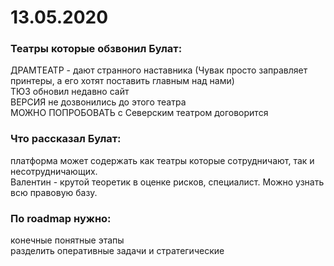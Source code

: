 # 13.05.2020
### Театры которые обзвонил Булат:
ДРАМТЕАТР - дают странного наставника (Чувак просто заправляет принтеры, а его хотят поставить главным над нами)  
ТЮЗ обновил недавно сайт  
ВЕРСИЯ не дозвонились до этого театра  
МОЖНО ПОПРОБОВАТЬ с Северским театром договорится  

### Что рассказал Булат:
платформа может содержать как театры которые сотрудничают, так и несотрудничающих.  
Валентин - крутой теоретик в оценке рисков, специалист. Можно узнать всю правовую базу.

### По roadmap нужно:
конечные понятные этапы  
разделить оперативные задачи и стратегические
